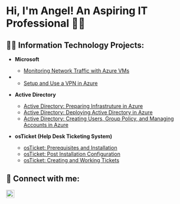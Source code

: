 <h1>Hi, I'm Angel! An Aspiring IT Professional 🧑‍💻

<h2>👨‍💻 Information Technology Projects:</h2>

- <b>Microsoft</b>
  - [Monitoring Network Traffic with Azure VMs](https://github.com/angel-cloud-tech/Monitoring-Network-Traffic-with-Azure-VMs)
- 
  - [Setup and Use a VPN in Azure](https://github.com/angel-cloud-tech/Setup-and-Use-a-VPN-in-Azure) <b><i></b></i>
- <b>Active Directory</b>
  - [Active Directory: Preparing Infrastruture in Azure](https://github.com/angel-cloud-tech/Active-Directory-Preparing-Infrastructure-in-Azure)
  - [Active Directory: Deploying Active Directory in Azure](https://github.com/angel-cloud-tech/Active-Directory-Deploying-Active-Directory-in-Azure)
  - [Active Directory: Creating Users, Group Policy, and Managing Accounts in Azure](https://github.com/angel-cloud-tech/Active-Directory-Creating-Users-Group-Policy-Managing-Accounts-in-Azure)
  
- <b>osTicket (Help Desk Ticketing System)</b>
  - [osTicket: Prerequisites and Installation](https://github.com/angel-cloud-tech/osTicket-Prerequisites-and-Installation)
  - [osTicket: Post Installation Configuration](https://github.com/angel-cloud-tech/osTicket-Post-Installation-Configuration)
  - [osTicket: Creating and Working Tickets](https://github.com/angel-cloud-tech/osTicket-Creating-and-Working-Tickets)
  


<h2> 🤳 Connect with me:</h2>


[<img align="left" alt="JoshMadakor | LinkedIn" width="22px" src="https://cdn.jsdelivr.net/npm/simple-icons@v3/icons/linkedin.svg" />][linkedin]



[linkedin]: https://www.linkedin.com/in/angel-a-barrera/ 
